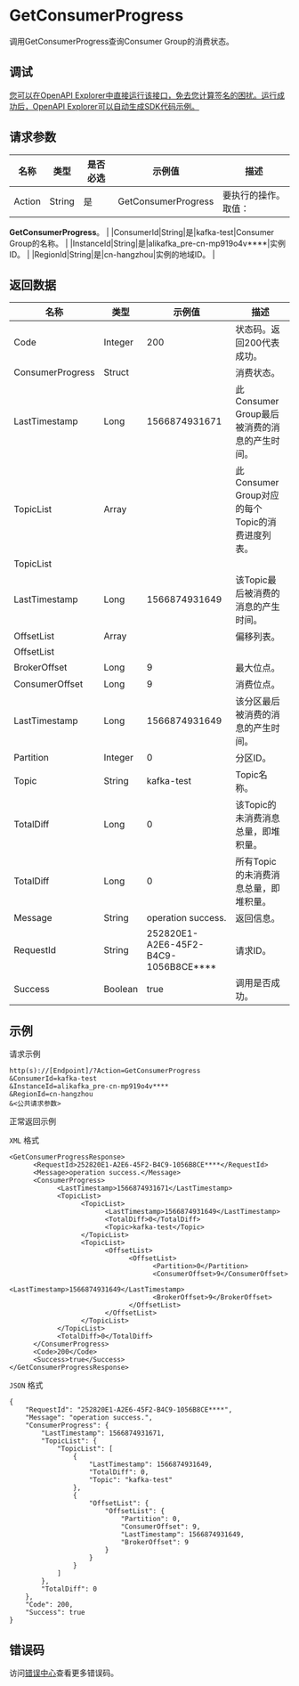 # GetConsumerProgress

调用GetConsumerProgress查询Consumer Group的消费状态。

## 调试

[您可以在OpenAPI Explorer中直接运行该接口，免去您计算签名的困扰。运行成功后，OpenAPI Explorer可以自动生成SDK代码示例。](https://api.aliyun.com/#product=alikafka&api=GetConsumerProgress&type=RPC&version=2019-09-16)

## 请求参数

|名称|类型|是否必选|示例值|描述|
|--|--|----|---|--|
|Action|String|是|GetConsumerProgress|要执行的操作。取值：

 **GetConsumerProgress**。 |
|ConsumerId|String|是|kafka-test|Consumer Group的名称。 |
|InstanceId|String|是|alikafka\_pre-cn-mp919o4v\*\*\*\*|实例ID。 |
|RegionId|String|是|cn-hangzhou|实例的地域ID。 |

## 返回数据

|名称|类型|示例值|描述|
|--|--|---|--|
|Code|Integer|200|状态码。返回200代表成功。 |
|ConsumerProgress|Struct| |消费状态。 |
|LastTimestamp|Long|1566874931671|此Consumer Group最后被消费的消息的产生时间。 |
|TopicList|Array| |此Consumer Group对应的每个Topic的消费进度列表。 |
|TopicList| | | |
|LastTimestamp|Long|1566874931649|该Topic最后被消费的消息的产生时间。 |
|OffsetList|Array| |偏移列表。 |
|OffsetList| | | |
|BrokerOffset|Long|9|最大位点。 |
|ConsumerOffset|Long|9|消费位点。 |
|LastTimestamp|Long|1566874931649|该分区最后被消费的消息的产生时间。 |
|Partition|Integer|0|分区ID。 |
|Topic|String|kafka-test|Topic名称。 |
|TotalDiff|Long|0|该Topic的未消费消息总量，即堆积量。 |
|TotalDiff|Long|0|所有Topic的未消费消息总量，即堆积量。 |
|Message|String|operation success.|返回信息。 |
|RequestId|String|252820E1-A2E6-45F2-B4C9-1056B8CE\*\*\*\*|请求ID。 |
|Success|Boolean|true|调用是否成功。 |

## 示例

请求示例

```
http(s)://[Endpoint]/?Action=GetConsumerProgress
&ConsumerId=kafka-test
&InstanceId=alikafka_pre-cn-mp919o4v****
&RegionId=cn-hangzhou
&<公共请求参数>
```

正常返回示例

`XML` 格式

```
<GetConsumerProgressResponse>
      <RequestId>252820E1-A2E6-45F2-B4C9-1056B8CE****</RequestId>
      <Message>operation success.</Message>
      <ConsumerProgress>
            <LastTimestamp>1566874931671</LastTimestamp>
            <TopicList>
                  <TopicList>
                        <LastTimestamp>1566874931649</LastTimestamp>
                        <TotalDiff>0</TotalDiff>
                        <Topic>kafka-test</Topic>
                  </TopicList>
                  <TopicList>
                        <OffsetList>
                              <OffsetList>
                                    <Partition>0</Partition>
                                    <ConsumerOffset>9</ConsumerOffset>
                                    <LastTimestamp>1566874931649</LastTimestamp>
                                    <BrokerOffset>9</BrokerOffset>
                              </OffsetList>
                        </OffsetList>
                  </TopicList>
            </TopicList>
            <TotalDiff>0</TotalDiff>
      </ConsumerProgress>
      <Code>200</Code>
      <Success>true</Success>
</GetConsumerProgressResponse>
```

`JSON` 格式

```
{
    "RequestId": "252820E1-A2E6-45F2-B4C9-1056B8CE****",
    "Message": "operation success.",
    "ConsumerProgress": {
        "LastTimestamp": 1566874931671,
        "TopicList": {
            "TopicList": [
                {
                    "LastTimestamp": 1566874931649,
                    "TotalDiff": 0,
                    "Topic": "kafka-test"
                },
                {
                    "OffsetList": {
                        "OffsetList": {
                            "Partition": 0,
                            "ConsumerOffset": 9,
                            "LastTimestamp": 1566874931649,
                            "BrokerOffset": 9
                        }
                    }
                }
            ]
        },
        "TotalDiff": 0
    },
    "Code": 200,
    "Success": true
}
```

## 错误码

访问[错误中心](https://error-center.alibabacloud.com/status/product/alikafka)查看更多错误码。

